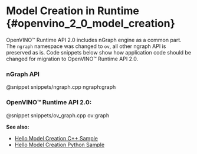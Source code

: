 # Model Creation in Runtime {#openvino_2_0_model_creation}

OpenVINO™ Runtime API 2.0 includes nGraph engine as a common part. The `ngraph` namespace was changed to `ov`, all other ngraph API is preserved as is.
Code snippets below show how application code should be changed for migration to OpenVINO™ Runtime API 2.0.

### nGraph API

@snippet snippets/ngraph.cpp ngraph:graph

### OpenVINO™ Runtime API 2.0:

@snippet snippets/ov_graph.cpp ov:graph

**See also:**
- [Hello Model Creation C++ Sample](../../../samples/cpp/model_creation_sample/README.md)
- [Hello Model Creation Python Sample](../../../samples/python/model_creation_sample/README.md)
